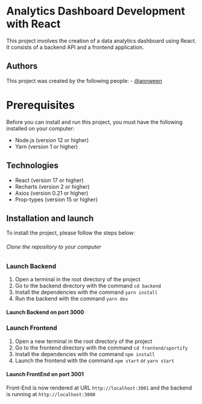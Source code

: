 # Analytics Dashboard Development with React
This project involves the creation of a data analytics dashboard using React. It consists of a backend API and a frontend application.

## Authors
This project was created by the following people: - [@annween](https://github.com/Annween)

# Prerequisites
Before you can install and run this project, you must have the following installed on your computer:

- Node.js (version 12 or higher)
- Yarn (version 1 or higher)

## Technologies

- React (version 17 or higher)
- Recharts (version 2 or higher)
- Axios (version 0.21 or higher)
- Prop-types (version 15 or higher)



## Installation and launch
To install the project, please follow the steps below:

###### Clone the repository to your computer

### Launch Backend

1. Open a terminal in the root directory of the project
2. Go to the backend directory with the command `cd backend`
3. Install the dependencies with the command `yarn install`
4. Run the backend with the command `yarn dev`

#### Launch Backend on port 3000 

### Launch Frontend
1. Open a new terminal in the root directory of the project
2. Go to the frontend directory with the command `cd frontend/sportify`
3. Install the dependencies with the command `npm install`
4. Launch the frontend with the command `npm start` or `yarn start`

#### Launch FrontEnd on port 3001  

Front-End is now rendered at URL `http://localhost:3001` and the backend is running at `http://localhost:3000`


